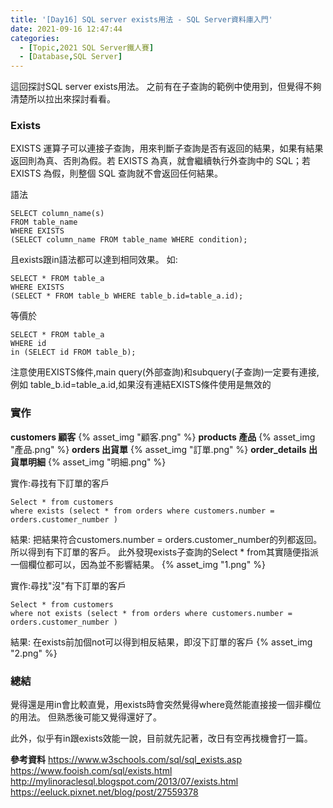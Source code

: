 ```yaml
---
title: '[Day16] SQL server exists用法 - SQL Server資料庫入門'
date: 2021-09-16 12:47:44
categories:
  - [Topic,2021 SQL Server鐵人賽]
  - [Database,SQL Server]
---
```

這回探討SQL server exists用法。
之前有在子查詢的範例中使用到，但覺得不夠清楚所以拉出來探討看看。

### Exists
EXISTS 運算子可以連接子查詢，用來判斷子查詢是否有返回的結果，如果有結果返回則為真、否則為假。若 EXISTS 為真，就會繼續執行外查詢中的 SQL；若 EXISTS 為假，則整個 SQL 查詢就不會返回任何結果。

語法
```
SELECT column_name(s)
FROM table_name
WHERE EXISTS
(SELECT column_name FROM table_name WHERE condition); 
```
且exists跟in語法都可以達到相同效果。
如:
```
SELECT * FROM table_a
WHERE EXISTS
(SELECT * FROM table_b WHERE table_b.id=table_a.id);
```
等價於
```
SELECT * FROM table_a
WHERE id
in (SELECT id FROM table_b);
```
注意使用EXISTS條件,main query(外部查詢)和subquery(子查詢)一定要有連接,例如 table_b.id=table_a.id,如果沒有連結EXISTS條件使用是無效的

### 實作

**customers 顧客**
{% asset_img "顧客.png" %}
**products 產品**
{% asset_img "產品.png" %}
**orders 出貨單**
{% asset_img "訂單.png" %}
**order_details 出貨單明細**
{% asset_img "明細.png" %}


實作:尋找有下訂單的客戶
```
Select * from customers 
where exists (select * from orders where customers.number = orders.customer_number )
```
結果:
把結果符合customers.number = orders.customer_number的列都返回。
所以得到有下訂單的客戶。
此外發現exists子查詢的Select * from其實隨便指派一個欄位都可以，因為並不影響結果。
{% asset_img "1.png" %}

實作:尋找"沒"有下訂單的客戶
```
Select * from customers 
where not exists (select * from orders where customers.number = orders.customer_number )
```
結果:
在exists前加個not可以得到相反結果，即沒下訂單的客戶
{% asset_img "2.png" %}

### 總結
覺得還是用in會比較直覺，用exists時會突然覺得where竟然能直接接一個非欄位的用法。
但熟悉後可能又覺得還好了。

此外，似乎有in跟exists效能一說，目前就先記著，改日有空再找機會打一篇。

**參考資料**
https://www.w3schools.com/sql/sql_exists.asp
https://www.fooish.com/sql/exists.html
http://mylinoraclesql.blogspot.com/2013/07/exists.html
https://eeluck.pixnet.net/blog/post/27559378